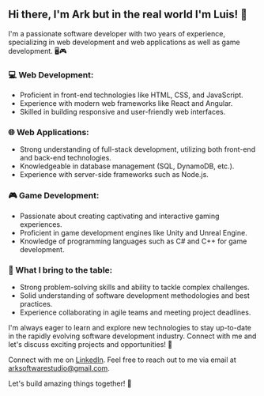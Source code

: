 ## Hi there, I'm Ark but in the real world I'm Luis! 👋

I'm a passionate software developer with two years of experience, specializing in web development and web applications as well as game development. 🖥️🎮

### 💻 Web Development:
- Proficient in front-end technologies like HTML, CSS, and JavaScript.
- Experience with modern web frameworks like React and Angular.
- Skilled in building responsive and user-friendly web interfaces.

### 🌐 Web Applications:
- Strong understanding of full-stack development, utilizing both front-end and back-end technologies.
- Knowledgeable in database management (SQL, DynamoDB, etc.).
- Experience with server-side frameworks such as Node.js.

### 🎮 Game Development:
- Passionate about creating captivating and interactive gaming experiences.
- Proficient in game development engines like Unity and Unreal Engine.
- Knowledge of programming languages such as C# and C++ for game development.

### 🚀 What I bring to the table:
- Strong problem-solving skills and ability to tackle complex challenges.
- Solid understanding of software development methodologies and best practices.
- Experience collaborating in agile teams and meeting project deadlines.

I'm always eager to learn and explore new technologies to stay up-to-date in the rapidly evolving software development industry. Connect with me and let's discuss exciting projects and opportunities! 🌟

Connect with me on [LinkedIn](https://www.linkedin.com/in/arksoftware). Feel free to reach out to me via email at arksoftwarestudio@gmail.com.

Let's build amazing things together! 🚀